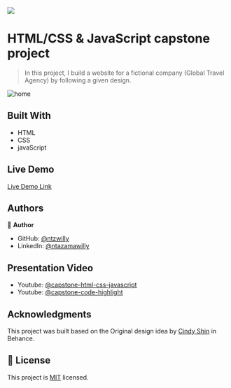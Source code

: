 ![](https://img.shields.io/badge/Microverse-blueviolet)

# HTML/CSS & JavaScript capstone project

> In this project, I build a website for a fictional company (Global Travel Agency) by following a given design.

![home](https://user-images.githubusercontent.com/9049260/124120950-9e30ec80-da74-11eb-995e-f3e4063642df.png)

## Built With

- HTML
- CSS
- javaScript

## Live Demo

[Live Demo Link](https://ntzwilly.github.io/capstone-html-css-javascript/)

## Authors

👤 **Author**

- GitHub: [@ntzwilly](https://github.com/ntzwilly)
- LinkedIn: [@ntazamawilly](https://linkedin.com/in/ntazama-willy-b676b7aa)

## Presentation Video

- Youtube: [@capstone-html-css-javascript](https://youtu.be/Wp37aaLgkA0)
- Youtube: [@capstone-code-highlight](https://youtu.be/VIfEV4Yvo98)

## Acknowledgments

This project was built based on the Original design idea by [Cindy Shin](https://www.behance.net/adagio07) in Behance.
## 📝 License

This project is [MIT](./MIT.md) licensed.